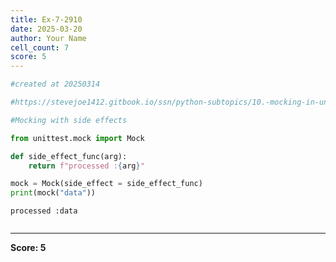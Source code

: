 ```yaml
---
title: Ex-7-2910
date: 2025-03-20
author: Your Name
cell_count: 7
score: 5
---
```


```python
#created at 20250314
```


```python
#https://stevejoe1412.gitbook.io/ssn/python-subtopics/10.-mocking-in-unit-tests
```


```python
#Mocking with side effects
```


```python
from unittest.mock import Mock
```


```python
def side_effect_func(arg):
    return f"processed :{arg}"
```


```python
mock = Mock(side_effect = side_effect_func)
print(mock("data"))
```

    processed :data



```python

```


---
**Score: 5**